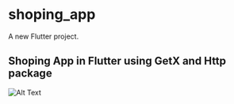 # shoping_app

A new Flutter project.

## Shoping App in Flutter using GetX and Http package 
![Alt Text](https://media.giphy.com/media/vFKqnCdLPNOKc/giphy.gif)

